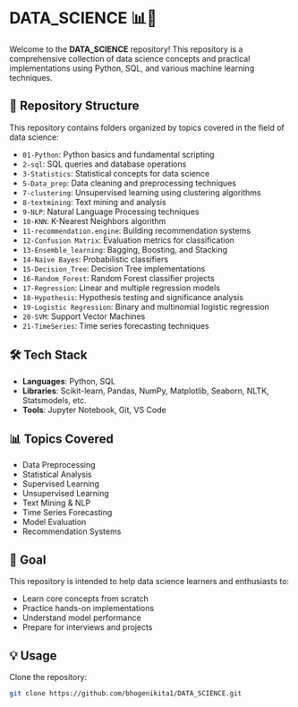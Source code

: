 # DATA_SCIENCE 📊🧠

Welcome to the **DATA_SCIENCE** repository! This repository is a comprehensive collection of data science concepts and practical implementations using Python, SQL, and various machine learning techniques.

## 📁 Repository Structure

This repository contains folders organized by topics covered in the field of data science:

- `01-Python`: Python basics and fundamental scripting
- `2-sql`: SQL queries and database operations
- `3-Statistics`: Statistical concepts for data science
- `5-Data_prep`: Data cleaning and preprocessing techniques
- `7-clustering`: Unsupervised learning using clustering algorithms
- `8-textmining`: Text mining and analysis
- `9-NLP`: Natural Language Processing techniques
- `10-KNN`: K-Nearest Neighbors algorithm
- `11-recommendation.engine`: Building recommendation systems
- `12-Confusion Matrix`: Evaluation metrics for classification
- `13-Ensemble_learning`: Bagging, Boosting, and Stacking
- `14-Naive Bayes`: Probabilistic classifiers
- `15-Decision_Tree`: Decision Tree implementations
- `16-Random_Forest`: Random Forest classifier projects
- `17-Regression`: Linear and multiple regression models
- `18-Hypothesis`: Hypothesis testing and significance analysis
- `19-Logistic Regression`: Binary and multinomial logistic regression
- `20-SVM`: Support Vector Machines
- `21-TimeSeries`: Time series forecasting techniques

## 🛠️ Tech Stack

- **Languages**: Python, SQL
- **Libraries**: Scikit-learn, Pandas, NumPy, Matplotlib, Seaborn, NLTK, Statsmodels, etc.
- **Tools**: Jupyter Notebook, Git, VS Code

## 📊 Topics Covered

- Data Preprocessing
- Statistical Analysis
- Supervised Learning
- Unsupervised Learning
- Text Mining & NLP
- Time Series Forecasting
- Model Evaluation
- Recommendation Systems

## 🧠 Goal

This repository is intended to help data science learners and enthusiasts to:
- Learn core concepts from scratch
- Practice hands-on implementations
- Understand model performance
- Prepare for interviews and projects

## 💡 Usage

Clone the repository:

```bash
git clone https://github.com/bhogenikita1/DATA_SCIENCE.git
